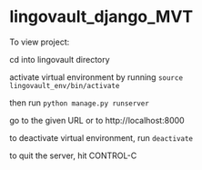 # lingovault_django_MVT

To view project:

cd into lingovault directory

activate virtual environment by running `source lingovault_env/bin/activate`

then run `python manage.py runserver`

go to the given URL or to http://localhost:8000

to deactivate virtual environment, run `deactivate`

to quit the server, hit CONTROL-C

#####
